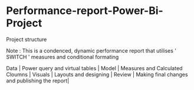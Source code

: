 # Performance-report-Power-Bi-Project

Project structure

Note : This is a condenced, dynamic performance report that utilises ' SWITCH ' measures and conditional formating

Data | Power query and virtual tables |
Model | Measures and Calculated Cloumns |
Visuals | Layouts and designing |
Review | Making final changes and publishing the report|
